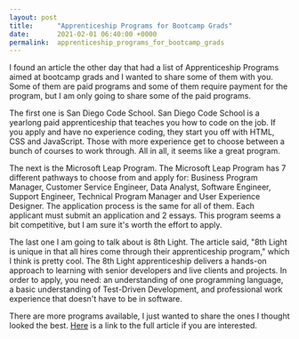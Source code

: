 ```yaml
---
layout: post
title:      "Apprenticeship Programs for Bootcamp Grads"
date:       2021-02-01 06:40:00 +0000
permalink:  apprenticeship_programs_for_bootcamp_grads
---
```



I found an article the other day that had a list of Apprenticeship Programs aimed at bootcamp grads and I wanted to share some of them with you. Some of them are paid programs and some of them require payment for the program, but I am only going to share some of the paid programs.

The first one is San Diego Code School. San Diego Code School is a yearlong paid apprenticeship that teaches you how to code on the job. If you apply and have no experience coding, they start you off with HTML, CSS and JavaScript. Those with more experience get to choose between a bunch of courses to work through. All in all, it seems like a great program.

The next is the Microsoft Leap Program. The Microsoft Leap Program has 7 different pathways to choose from and apply for: Business Program Manager, Customer Service Engineer, Data Analyst, Software Engineer, Support Engineer, Technical Program Manager and User Experience Designer. The application process is the same for all of them. Each applicant must submit an application and 2 essays. This program seems a bit competitive, but I am sure it's worth the effort to apply.

The last one I am going to talk about is 8th Light. The article said, "8th Light is unique in that all hires come through their apprenticeship program," which I think is pretty cool. The 8th Light apprenticeship delivers a hands-on approach to learning with senior developers and live clients and projects. In order to apply, you need: an understanding of one programming language, a basic understanding of Test-Driven Development, and professional work experience that doesn't have to be in software.

There are more programs available, I just wanted to share the ones I thought looked the best. [Here](https://www.coursereport.com/blog/11-bootcamp-apprenticeship-programs) is a link to the full article if you are interested. 
